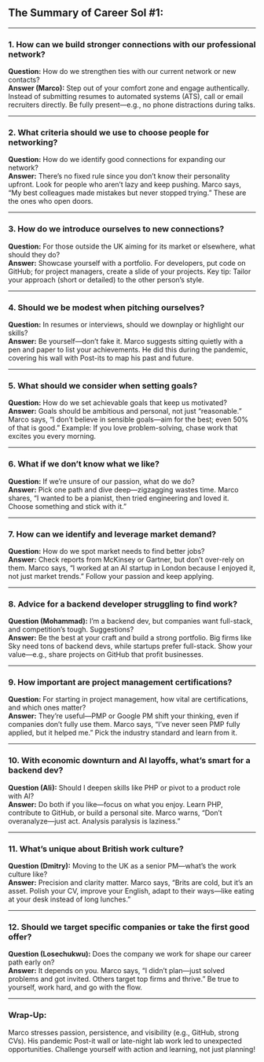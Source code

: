 ## The Summary of Career Sol #1:

---

### 1. How can we build stronger connections with our professional network?  
**Question:** How do we strengthen ties with our current network or new contacts?  
**Answer (Marco):** Step out of your comfort zone and engage authentically. Instead of submitting resumes to automated systems (ATS), call or email recruiters directly. Be fully present—e.g., no phone distractions during talks.  

---

### 2. What criteria should we use to choose people for networking?  
**Question:** How do we identify good connections for expanding our network?  
**Answer:** There’s no fixed rule since you don’t know their personality upfront. Look for people who aren’t lazy and keep pushing. Marco says, “My best colleagues made mistakes but never stopped trying.” These are the ones who open doors.

---

### 3. How do we introduce ourselves to new connections?  
**Question:** For those outside the UK aiming for its market or elsewhere, what should they do?  
**Answer:** Showcase yourself with a portfolio. For developers, put code on GitHub; for project managers, create a slide of your projects. Key tip: Tailor your approach (short or detailed) to the other person’s style.

---

### 4. Should we be modest when pitching ourselves?  
**Question:** In resumes or interviews, should we downplay or highlight our skills?  
**Answer:** Be yourself—don’t fake it. Marco suggests sitting quietly with a pen and paper to list your achievements. He did this during the pandemic, covering his wall with Post-its to map his past and future.

---

### 5. What should we consider when setting goals?  
**Question:** How do we set achievable goals that keep us motivated?  
**Answer:** Goals should be ambitious and personal, not just “reasonable.” Marco says, “I don’t believe in sensible goals—aim for the best; even 50% of that is good.” Example: If you love problem-solving, chase work that excites you every morning.

---

### 6. What if we don’t know what we like?  
**Question:** If we’re unsure of our passion, what do we do?  
**Answer:** Pick one path and dive deep—zigzagging wastes time. Marco shares, “I wanted to be a pianist, then tried engineering and loved it. Choose something and stick with it.”

---

### 7. How can we identify and leverage market demand?  
**Question:** How do we spot market needs to find better jobs?  
**Answer:** Check reports from McKinsey or Gartner, but don’t over-rely on them. Marco says, “I worked at an AI startup in London because I enjoyed it, not just market trends.” Follow your passion and keep applying.

---

### 8. Advice for a backend developer struggling to find work?  
**Question (Mohammad):** I’m a backend dev, but companies want full-stack, and competition’s tough. Suggestions?  
**Answer:** Be the best at your craft and build a strong portfolio. Big firms like Sky need tons of backend devs, while startups prefer full-stack. Show your value—e.g., share projects on GitHub that profit businesses.

---

### 9. How important are project management certifications?  
**Question:** For starting in project management, how vital are certifications, and which ones matter?  
**Answer:** They’re useful—PMP or Google PM shift your thinking, even if companies don’t fully use them. Marco says, “I’ve never seen PMP fully applied, but it helped me.” Pick the industry standard and learn from it.

---

### 10. With economic downturn and AI layoffs, what’s smart for a backend dev?  
**Question (Ali):** Should I deepen skills like PHP or pivot to a product role with AI?  
**Answer:** Do both if you like—focus on what you enjoy. Learn PHP, contribute to GitHub, or build a personal site. Marco warns, “Don’t overanalyze—just act. Analysis paralysis is laziness.”

---

### 11. What’s unique about British work culture?  
**Question (Dmitry):** Moving to the UK as a senior PM—what’s the work culture like?  
**Answer:** Precision and clarity matter. Marco says, “Brits are cold, but it’s an asset. Polish your CV, improve your English, adapt to their ways—like eating at your desk instead of long lunches.”

---

### 12. Should we target specific companies or take the first good offer?  
**Question (Losechukwu):** Does the company we work for shape our career path early on?  
**Answer:** It depends on you. Marco says, “I didn’t plan—just solved problems and got invited. Others target top firms and thrive.” Be true to yourself, work hard, and go with the flow.

---

### Wrap-Up:  
Marco stresses passion, persistence, and visibility (e.g., GitHub, strong CVs). His pandemic Post-it wall or late-night lab work led to unexpected opportunities. Challenge yourself with action and learning, not just planning!
